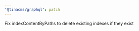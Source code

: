 ```yaml
---
'@tinacms/graphql': patch
---
```


Fix indexContentByPaths to delete existing indexes if they exist
